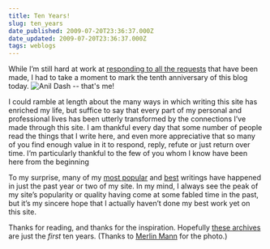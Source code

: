 ```yaml
---
title: Ten Years!
slug: ten_years
date_published: 2009-07-20T23:36:37.000Z
date_updated: 2009-07-20T23:36:37.000Z
tags: weblogs
---
```


While I’m still hard at work at [responding to all the requests](http://dashes.com/anil/2009/07/at-ten-years-im-taking-requests.html) that have been made, I had to take a moment to mark the tenth anniversary of this blog today.
![Anil Dash -- that's me!](http://dashes.com/anil/images/anildash-merlin-pic.jpg)

I could ramble at length about the many ways in which writing this site has enriched my life, but suffice to say that every part of my personal and professional lives has been utterly transformed by the connections I’ve made through this site. I am thankful every day that some number of people read the things that I write here, and even more appreciative that so many of you find enough value in it to respond, reply, refute or just return over time. I’m particularly thankful to the few of you whom I know have been here from the beginning

To my surprise, many of my [most popular](http://dashes.com/anil/most-popular/) and [best](http://dashes.com/anil/best-of/) writings have happened in just the past year or two of my site. In my mind, I always see the peak of my site’s popularity or quality having come at some fabled time in the past, but it’s my sincere hope that I actually haven’t done my best work yet on this site.

Thanks for reading, and thanks for the inspiration. Hopefully [these archives](http://dashes.com/anil/archives.html) are just the *first* ten years.
(Thanks to [Merlin Mann](http://www.flickr.com/photos/merlin/3494242472/) for the photo.)
